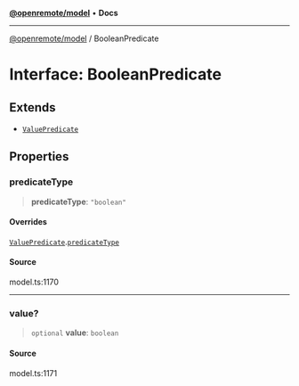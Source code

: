 [**@openremote/model**](../README.md) • **Docs**

***

[@openremote/model](../globals.md) / BooleanPredicate

# Interface: BooleanPredicate

## Extends

- [`ValuePredicate`](ValuePredicate.md)

## Properties

### predicateType

> **predicateType**: `"boolean"`

#### Overrides

[`ValuePredicate`](ValuePredicate.md).[`predicateType`](ValuePredicate.md#predicatetype)

#### Source

model.ts:1170

***

### value?

> `optional` **value**: `boolean`

#### Source

model.ts:1171
